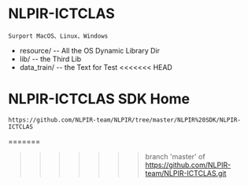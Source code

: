 # NLPIR-ICTCLAS 
    Surport MacOS、Linux、Windows
* resource/ -- All the OS Dynamic Library Dir
* lib/ -- the Third Lib
* data_train/ -- the Text for Test
<<<<<<< HEAD

# NLPIR-ICTCLAS SDK Home
    https://github.com/NLPIR-team/NLPIR/tree/master/NLPIR%20SDK/NLPIR-ICTCLAS
=======
>>>>>>> branch 'master' of https://github.com/NLPIR-team/NLPIR-ICTCLAS.git
